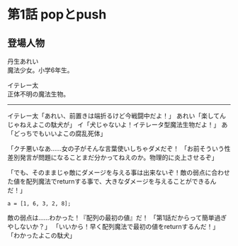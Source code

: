 # 第1話  popとpush

## 登場人物

丹生あれい  
魔法少女。小学6年生。

イテレー太  
正体不明の魔法生物。

----
イテレー太「あれい、前置きは端折るけど今戦闘中だよ！」
あれい「楽してんじゃねえよこの駄犬が」
イ「犬じゃないよ！イテレータ型魔法生物だよ！」
あ「どっちでもいいよこの腐乱死体」

「クチ悪いなあ……女の子がそんな言葉使いしちゃダメだぞ！
「お前そういう性差別発言が問題になることまだ分かってねえのか。物理的に炎上させるぞ」



「でも、そのままじゃ敵にダメージを与える事は出来ないぞ！敵の弱点に合わせた値を配列魔法でreturnする事で、大きなダメージを与えることができるんだ！」


`a = [1, 6, 3, 2, 8];`

敵の弱点は……わかった！『配列の最初の値』だ！
「第1話だからって簡単過ぎやしないか？」
「いいから！早く配列魔法で最初の値をreturnするんだ！」
「わかったよこの駄犬」


<!--stackedit_data:
eyJoaXN0b3J5IjpbMTEzNDE0MTczMl19
-->